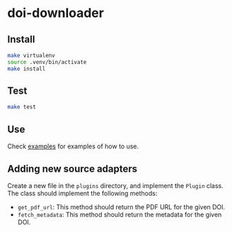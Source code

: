 # doi-downloader

## Install

```bash
make virtualenv
source .venv/bin/activate
make install
```

## Test

```bash
make test

```

## Use

Check [examples](./examples) for examples of how to use.

## Adding new source adapters

Create a new file in the `plugins` directory, and implement the `Plugin` class. The class should implement the following methods:

- `get_pdf_url`: This method should return the PDF URL for the given DOI.
- `fetch_metadata`: This method should return the metadata for the given DOI.
